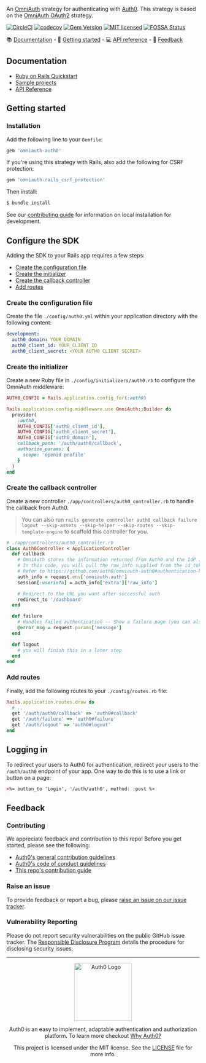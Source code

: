 An [OmniAuth](https://github.com/intridea/omniauth) strategy for authenticating with [Auth0](https://auth0.com). This strategy is based on the [OmniAuth OAuth2](https://github.com/omniauth/omniauth-oauth2) strategy.

[![CircleCI](https://img.shields.io/circleci/project/github/auth0/omniauth-auth0/master.svg)](https://circleci.com/gh/auth0/omniauth-auth0)
[![codecov](https://codecov.io/gh/auth0/omniauth-auth0/branch/master/graph/badge.svg)](https://codecov.io/gh/auth0/omniauth-auth0)
[![Gem Version](https://badge.fury.io/rb/omniauth-auth0.svg)](https://badge.fury.io/rb/omniauth-auth0)
[![MIT licensed](https://img.shields.io/dub/l/vibe-d.svg?style=flat)](https://github.com/auth0/omniauth-auth0/blob/master/LICENSE)
[![FOSSA Status](https://app.fossa.com/api/projects/git%2Bgithub.com%2Fauth0%2Fomniauth-auth0.svg?type=shield)](https://app.fossa.com/projects/git%2Bgithub.com%2Fauth0%2Fomniauth-auth0?ref=badge_shield)

<div>
📚 <a href="#documentation">Documentation</a> - 🚀 <a href="#getting-started">Getting started</a> - 💻 <a href="#api-reference">API reference</a> - 💬 <a href="#feedback">Feedback</a>
</div>

## Documentation

- [Ruby on Rails Quickstart](https://auth0.com/docs/quickstart/webapp/rails)
- [Sample projects](https://github.com/auth0-samples/auth0-rubyonrails-sample)
- [API Reference](https://www.rubydoc.info/gems/omniauth-auth0)

## Getting started

### Installation

Add the following line to your `Gemfile`:

```ruby
gem 'omniauth-auth0'
```

If you're using this strategy with Rails, also add the following for CSRF protection:

```ruby
gem 'omniauth-rails_csrf_protection'
```

Then install:

```bash
$ bundle install
```

See our [contributing guide](CONTRIBUTING.md) for information on local installation for development.

## Configure the SDK

Adding the SDK to your Rails app requires a few steps:

- [Create the configuration file](#create-the-configuration-file)
- [Create the initializer](#create-the-initializer)
- [Create the callback controller](#create-the-callback-controller)
- [Add routes](#add-routes)

### Create the configuration file

Create the file `./config/auth0.yml` within your application directory with the following content:

```yml
development:
  auth0_domain: YOUR_DOMAIN
  auth0_client_id: YOUR_CLIENT_ID
  auth0_client_secret: <YOUR AUTH0 CLIENT SECRET>
```

### Create the initializer

Create a new Ruby file in `./config/initializers/auth0.rb` to configure the OmniAuth middleware:

```ruby
AUTH0_CONFIG = Rails.application.config_for(:auth0)

Rails.application.config.middleware.use OmniAuth::Builder do
  provider(
    :auth0,
    AUTH0_CONFIG['auth0_client_id'],
    AUTH0_CONFIG['auth0_client_secret'],
    AUTH0_CONFIG['auth0_domain'],
    callback_path: '/auth/auth0/callback',
    authorize_params: {
      scope: 'openid profile'
    }
  )
end
```

### Create the callback controller

Create a new controller `./app/controllers/auth0_controller.rb` to handle the callback from Auth0.

> You can also run `rails generate controller auth0 callback failure logout --skip-assets --skip-helper --skip-routes --skip-template-engine` to scaffold this controller for you.

```ruby
# ./app/controllers/auth0_controller.rb
class Auth0Controller < ApplicationController
  def callback
    # OmniAuth stores the information returned from Auth0 and the IdP in request.env['omniauth.auth'].
    # In this code, you will pull the raw_info supplied from the id_token and assign it to the session.
    # Refer to https://github.com/auth0/omniauth-auth0#authentication-hash for complete information on 'omniauth.auth' contents.
    auth_info = request.env['omniauth.auth']
    session[:userinfo] = auth_info['extra']['raw_info']

    # Redirect to the URL you want after successful auth
    redirect_to '/dashboard'
  end

  def failure
    # Handles failed authentication -- Show a failure page (you can also handle with a redirect)
    @error_msg = request.params['message']
  end

  def logout
    # you will finish this in a later step
  end
end
```

### Add routes

Finally, add the following routes to your `./config/routes.rb` file:

```ruby
Rails.application.routes.draw do
  # ..
  get '/auth/auth0/callback' => 'auth0#callback'
  get '/auth/failure' => 'auth0#failure'
  get '/auth/logout' => 'auth0#logout'
end
```

## Logging in

To redirect your users to Auth0 for authentication, redirect your users to the `/auth/auth0` endpoint of your app. One way to do this is to use a link or button on a page:

```html
<%= button_to 'Login', '/auth/auth0', method: :post %>
```

## Feedback

### Contributing

We appreciate feedback and contribution to this repo! Before you get started, please see the following:

- [Auth0's general contribution guidelines](https://github.com/auth0/open-source-template/blob/master/GENERAL-CONTRIBUTING.md)
- [Auth0's code of conduct guidelines](https://github.com/auth0/open-source-template/blob/master/CODE-OF-CONDUCT.md)
- [This repo's contribution guide](https://github.com/auth0/omniauth-auth0/blob/master/CONTRIBUTING.md)

### Raise an issue

To provide feedback or report a bug, please [raise an issue on our issue tracker](https://github.com/auth0/omniauth-auth0/issues).

### Vulnerability Reporting

Please do not report security vulnerabilities on the public GitHub issue tracker. The [Responsible Disclosure Program](https://auth0.com/whitehat) details the procedure for disclosing security issues.

---

<p align="center">
  <picture>
    <source media="(prefers-color-scheme: dark)" srcset="https://cdn.auth0.com/website/sdks/logos/auth0_dark_mode.png" width="150">
    <source media="(prefers-color-scheme: light)" srcset="https://cdn.auth0.com/website/sdks/logos/auth0_light_mode.png" width="150">
    <img alt="Auth0 Logo" src="https://cdn.auth0.com/website/sdks/logos/auth0_light_mode.png" width="150">
  </picture>
</p>
<p align="center">
  Auth0 is an easy to implement, adaptable authentication and authorization platform. To learn more checkout <a href="https://auth0.com/why-auth0">Why Auth0?</a>
</p>
<p align="center">
  This project is licensed under the MIT license. See the <a href="https://github.com/auth0/omniauth-auth0/blob/master/LICENSE"> LICENSE</a> file for more info.
</p>
